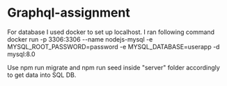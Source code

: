 # Graphql-assignment

For database I used docker to set up localhost. I ran following command docker run -p 3306:3306 --name nodejs-mysql -e MYSQL_ROOT_PASSWORD=password -e MYSQL_DATABASE=userapp -d mysql:8.0

Use npm run migrate and npm run seed inside "server" folder accordingly to get data into SQL DB.